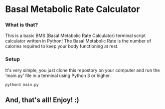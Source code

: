 # Basal Metabolic Rate Calculator
### What is that?
This is a basic BMS (Basal Metabolic Rate Calculator) terminal script calculator written in Python!
The Basal Metabolic Rate is the number of calories required to keep your body functioning at rest.

### Setup
It's very simple, you just clone this repostory on your computer and run the 'main.py' file in a terminal using Python 3 or higher.

``` python3 main.py ```
## And, that's all! Enjoy! :)
